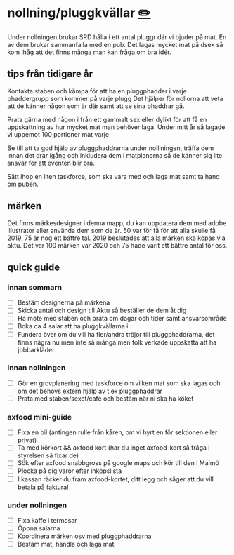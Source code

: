 # nollning/pluggkvällar [✏️](https://github.com/Dsek-LTH/srd-testamente/edit/master/./nollning/pluggkvällar.md)

Under nollningen brukar SRD hålla i ett antal pluggr där vi bjuder på mat. En av dem brukar sammanfalla med en pub. Det lagas mycket mat på dsek så kom ihåg att det finns många man kan fråga om bra idér.

## tips från tidigare år

Kontakta staben och kämpa för att ha en pluggphadder i varje phaddergrupp som kommer på varje plugg Det hjälper för nollorna att veta att de känner någon som är där samt att se sina phaddrar gå.

Prata gärna med någon i från ett gammalt sex eller dylikt för att få en uppskattning av hur mycket mat man behöver laga. Under mitt år så lagade vi uppemot 100 portioner mat varje

Se till att ta god hjälp av pluggphaddrarna under nolliningen, träffa dem innan det drar igång och inkludera dem i matplanerna så de känner sig lite ansvar för att eventen blir bra.

Sätt ihop en liten taskforce, som ska vara med och laga mat samt ta hand om puben.

## märken

Det finns märkesdesigner i denna mapp, du kan uppdatera dem med adobe illustrator eller använda dem som de är. 50 var för få för att alla skulle få 2019, 75 är nog ett bättre tal. 2019 beslutades att alla märken ska köpas via aktu.
Det var 100 märken var 2020 och 75 hade varit ett bättre antal för oss.

## quick guide

### innan sommarn

*   [ ] Bestäm designerna på märkena
*   [ ] Skicka antal och design till Aktu så beställer de dem åt dig
*   [ ] Ha möte med staben och prata om dagar och tider samt ansvarsområde
*   [ ] Boka ca 4 salar att ha pluggkvällarna i
*   [ ] Fundera över om du vill ha fler/andra tröjor till pluggphaddrarna, det finns några nu men inte så många men folk verkade uppskatta att ha jobbarkläder

### innan nollningen

*   [ ] Gör en grovplanering med taskforce om vilken mat som ska lagas och om det behövs extern hjälp av t ex pluggphaddrar
*   [ ] Prata med staben/sexet/café och bestäm när ni ska ha köket

### axfood mini-guide

*   [ ] Fixa en bil (antingen rulle från kåren, om vi hyrt en för sektionen eller privat)
*   [ ] Ta med körkort && axfood kort (har du inget axfood-kort så fråga i styrelsen så fixar de)
*   [ ] Sök efter axfood snabbgross på google maps och kör till den i Malmö
*   [ ] Plocka på dig varor efter inköpslista
*   [ ] I kassan räcker du fram axfood-kortet, ditt legg och säger att du vill betala på faktura!

### under nollningen

*   [ ] Fixa kaffe i termosar
*   [ ] Öppna salarna
*   [ ] Koordinera märken osv med pluggphaddrarna
*   [ ] Bestäm mat, handla och laga mat
